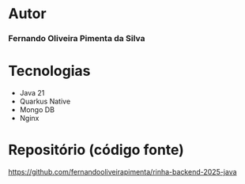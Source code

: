 # Autor
  ### Fernando Oliveira Pimenta da Silva

# Tecnologias
  - Java 21
  - Quarkus Native
  - Mongo DB
  - Nginx

# Repositório (código fonte)
https://github.com/fernandooliveirapimenta/rinha-backend-2025-java